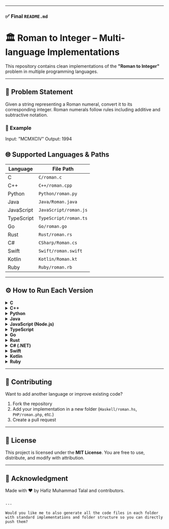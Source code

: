 

---

### ✅ Final `README.md`

# 🏛️ Roman to Integer – Multi-language Implementations

This repository contains clean implementations of the **"Roman to Integer"** problem in multiple programming languages.

---

## 📖 Problem Statement

Given a string representing a Roman numeral, convert it to its corresponding integer. Roman numerals follow rules including additive and subtractive notation.

### 🧪 Example


Input:  "MCMXCIV"
Output: 1994



## 🌐 Supported Languages & Paths

| Language      | File Path              |
|---------------|------------------------|
| C             | `C/roman.c`            |
| C++           | `C++/roman.cpp`        |
| Python        | `Python/roman.py`      |
| Java          | `Java/Roman.java`      |
| JavaScript    | `JavaScript/roman.js`  |
| TypeScript    | `TypeScript/roman.ts`  |
| Go            | `Go/roman.go`          |
| Rust          | `Rust/roman.rs`        |
| C#            | `CSharp/Roman.cs`      |
| Swift         | `Swift/roman.swift`    |
| Kotlin        | `Kotlin/Roman.kt`      |
| Ruby          | `Ruby/roman.rb`        |

---

## ⚙️ How to Run Each Version

<details>
<summary><strong>C</strong></summary>

```bash
gcc C/roman.c -o roman
./roman
````

</details>

<details>
<summary><strong>C++</strong></summary>

```bash
g++ C++/roman.cpp -o roman
./roman
```

</details>

<details>
<summary><strong>Python</strong></summary>

```bash
python Python/roman.py
```

</details>

<details>
<summary><strong>Java</strong></summary>

```bash
javac Java/Roman.java
java -cp Java Roman
```

</details>

<details>
<summary><strong>JavaScript (Node.js)</strong></summary>

```bash
node JavaScript/roman.js
```

</details>

<details>
<summary><strong>TypeScript</strong></summary>

```bash
tsc TypeScript/roman.ts
node TypeScript/roman.js
```

</details>

<details>
<summary><strong>Go</strong></summary>

```bash
go run Go/roman.go
```

</details>

<details>
<summary><strong>Rust</strong></summary>

```bash
rustc Rust/roman.rs
./roman
```

</details>

<details>
<summary><strong>C# (.NET)</strong></summary>

```bash
cd CSharp
dotnet new console -n RomanApp
# Replace Program.cs with Roman.cs
dotnet run
```

</details>

<details>
<summary><strong>Swift</strong></summary>

```bash
swift Swift/roman.swift
```

</details>

<details>
<summary><strong>Kotlin</strong></summary>

```bash
kotlinc Kotlin/Roman.kt -include-runtime -d roman.jar
java -jar roman.jar
```

</details>

<details>
<summary><strong>Ruby</strong></summary>

```bash
ruby Ruby/roman.rb
```

</details>

---

## 🤝 Contributing

Want to add another language or improve existing code?

1. Fork the repository
2. Add your implementation in a new folder (`Haskell/roman.hs`, `PHP/roman.php`, etc.)
3. Create a pull request

---

## 📜 License

This project is licensed under the **MIT License**.
You are free to use, distribute, and modify with attribution.

---

## 🙌 Acknowledgment

Made with ❤️ by Hafiz Muhammad Talal and contributors.

```

---

Would you like me to also generate all the code files in each folder with standard implementations and folder structure so you can directly push them?
```
